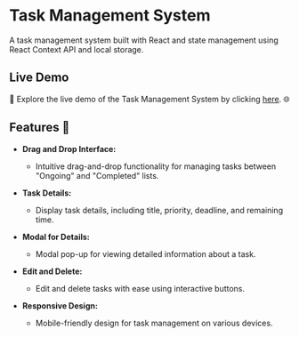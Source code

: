 # Task Management System

A task management system built with React and state management using React Context API and local storage.

## Live Demo

🚀 Explore the live demo of the Task Management System by clicking [here](https://todolistwithdnd.web.app/). 🌐

## Features 📌

- **Drag and Drop Interface:**

  - Intuitive drag-and-drop functionality for managing tasks between "Ongoing" and "Completed" lists.

- **Task Details:**

  - Display task details, including title, priority, deadline, and remaining time.

- **Modal for Details:**

  - Modal pop-up for viewing detailed information about a task.

- **Edit and Delete:**

  - Edit and delete tasks with ease using interactive buttons.

- **Responsive Design:**
  - Mobile-friendly design for task management on various devices.
